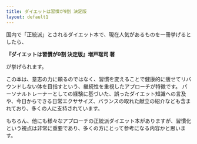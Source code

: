 ```yaml
---
title: ダイエットは習慣が9割 決定版
layout: default1
---
```

国内で「正統派」とされるダイエット本で、現在人気があるものを一冊挙げるとしたら、

**『ダイエットは習慣が9割 決定版』増戸聡司 著**

が挙げられます。

この本は、意志の力に頼るのではなく、習慣を変えることで健康的に痩せてリバウンドしない体を目指すという、継続性を重視したアプローチが特徴です。
パーソナルトレーナーとしての経験に基づいた、誤ったダイエット知識への言及や、今日からできる日常エクササイズ、バランスの取れた献立の紹介なども含まれており、多くの人に支持されています。

もちろん、他にも様々なアプローチの正統派ダイエット本がありますが、習慣化という視点は非常に重要であり、多くの方にとって参考になる内容かと思います。
